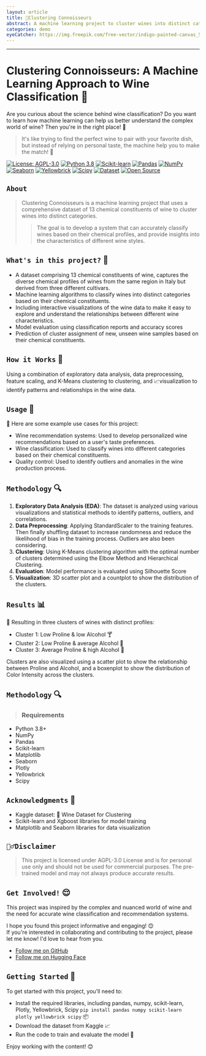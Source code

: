 ```yaml
---
layout: article
title: 🍷Clustering Connoisseurs
abstract: A machine learning project to cluster wines into distinct categories & analyze relationships of wine constituents
categories: demo
eyeCatcher: https://img.freepik.com/free-vector/indigo-painted-canvas_53876-81916.jpg
---
```


---       

**Clustering Connoisseurs: A Machine Learning Approach to Wine Classification 🍷**
===========================================================


Are you curious about the science behind wine classification? Do you want to learn how machine learning can help us better understand the complex world of wine? Then you're in the right place! 🎉

> It's like trying to find the perfect wine to pair with your favorite dish, but instead of relying on personal taste, the machine help you to make the match! 🤖

[![License: AGPL-3.0](https://img.shields.io/badge/License-AGPL%203.0-blue.svg)](https://github.com/PhuongFX/ButterFlySpace/blob/main/LICENSE)
[![Python 3.8](https://img.shields.io/badge/python-3.8-blue.svg)](https://www.python.org/downloads/release/python-380/)
[![Scikit-learn](https://img.shields.io/badge/scikit--learn-1.0.2-gr.svg)](https://scikit-learn.org/stable/)
[![Pandas](https://img.shields.io/badge/pandas-1.3.5-red.svg)](https://pandas.pydata.org/)
[![NumPy](https://img.shields.io/badge/numpy-1.21.4-purple.svg)](https://numpy.org/)
[![Seaborn](https://img.shields.io/badge/seaborn-0.11.2-pink.svg)](https://seaborn.pydata.org/)
[![Yellowbrick](https://img.shields.io/badge/yellowbrick-1.3-white.svg)](https://www.scikit-yb.org/en/latest/)
[![Scipy](https://img.shields.io/badge/scipy-1.7.3-white.svg)](https://www.scipy.org/)
[![Dataset](https://img.shields.io/badge/Dataset-📊-red.svg)](https://www.kaggle.com/datasets/harrywang/wine-dataset-for-clustering)
[![Open Source](https://img.shields.io/badge/Open%20Source-%E2%9D%A4-green.svg)](https://github.com/PhuongFX/Wine)


## `About`
> Clustering Connoisseurs is a machine learning project that uses a comprehensive dataset of 13 chemical constituents of wine to cluster wines into distinct categories.
> > The goal is to develop a system that can accurately classify wines based on their chemical profiles, and provide insights into the characteristics of different wine styles.

## `What's in this project?` 🫶

* A dataset comprising 13 chemical constituents of wine, captures the diverse chemical profiles of wines from the same region in Italy but derived from three different cultivars.
* Machine learning algorithms to classify wines into distinct categories based on their chemical constituents.
* Including interactive visualizations of the wine data to make it easy to explore and understand the relationships between different wine characteristics.
* Model evaluation using classification reports and accuracy scores
* Prediction of cluster assignment of new, unseen wine samples based on their chemical constituents.

## `How it Works` 🫶

Using a combination of exploratory data analysis, data preprocessing, feature scaling, and K-Means clustering to clustering, and 📈visualization to identify patterns and relationships in the wine data.

## `Usage` 🤗

📝 Here are some example use cases for this project:

* Wine recommendation systems: Used to develop personalized wine recommendations based on a user's taste preferences.
* Wine classification: Used to classify wines into different categories based on their chemical constituents.
* Quality control: Used to identify outliers and anomalies in the wine production process.


## `Methodology` 🔍

1. **Exploratory Data Analysis (EDA)**: The dataset is analyzed using various visualizations and statistical methods to identify patterns, outliers, and correlations.
2. **Data Preprocessing**: Applying StandardScaler to the training features. Then finally shuffling dataset to increase randomness and reduce the likelihood of bias in the training process. Outliers are also been considering.
3. **Clustering**: Using K-Means clustering algorithm with the optimal number of clusters determined using the Elbow Method and Hierarchical Clustering.
4. **Evaluation**: Model performance is evaluated using Silhouette Score
5. **Visualization**: 3D scatter plot and a countplot to show the distribution of the clusters.

## `Results` 📊

🎉 Resulting in three clusters of wines with distinct profiles:

* Cluster 1: Low Proline & low Alcohol 🍸
* Cluster 2: Low Proline & average Alcohol 🍹
* Cluster 3: Average Proline & high Alcohol 🍷

Clusters are also visualized using a scatter plot to show the relationship between Proline and Alcohol, and a boxenplot to show the distribution of Color Intensity across the clusters.

## `Methodology` 🔍

> ### Requirements

* Python 3.8+
* NumPy
* Pandas
* Scikit-learn
* Matplotlib
* Seaborn
* Plotly
* Yellowbrick
* Scipy
  
## `Acknowledgments` 🙏

* Kaggle dataset: 🍾 Wine Dataset for Clustering
* Scikit-learn and Xgboost libraries for model training
* Matplotlib and Seaborn libraries for data visualization

## `🙅‍♂️Disclaimer`

> This project is licensed under AGPL-3.0 License and is for personal use only and should not be used for commercial purposes.
The pre-trained model and may not always produce accurate results.


## `Get Involved!` 😌
This project was inspired by the complex and nuanced world of wine and the need for accurate wine classification and recommendation systems. 


I hope you found this project informative and engaging! 😊  
If you're interested in collaborating and contributing to the project, please let me know! I'd love to hear from you.
* [Follow me on GitHub](https://github.com/PhuongFX)
* [Follow me on Hugging Face](https://huggingface.co/PhuongFX)

## `Getting Started` 🚀

To get started with this project, you'll need to:

* Install the required libraries, including pandas, numpy, scikit-learn, Plotly, Yellowbrick, Scipy `pip install pandas numpy scikit-learn plotly yellowbrick scipy` 📦
* Download the dataset from Kaggle 📈
* Run the code to train and evaluate the model 🤖

Enjoy working with the content! 😊
